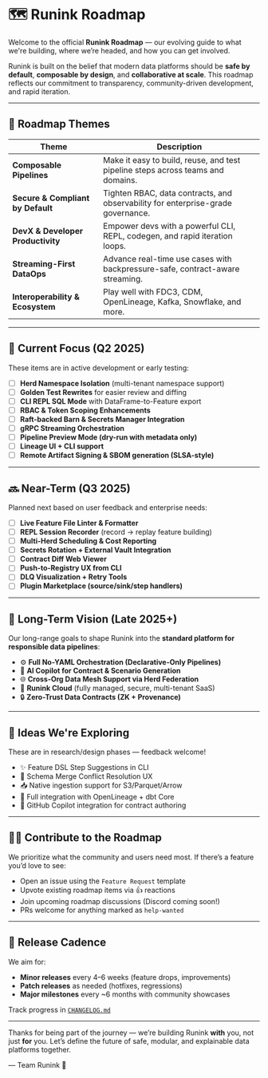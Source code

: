 # 🗺️ Runink Roadmap

Welcome to the official **Runink Roadmap** — our evolving guide to what we're building, where we’re headed, and how you can get involved.

Runink is built on the belief that modern data platforms should be **safe by default**, **composable by design**, and **collaborative at scale**. This roadmap reflects our commitment to transparency, community-driven development, and rapid iteration.

---

## 🧩 Roadmap Themes

| Theme | Description |
|-------|-------------|
| **Composable Pipelines** | Make it easy to build, reuse, and test pipeline steps across teams and domains. |
| **Secure & Compliant by Default** | Tighten RBAC, data contracts, and observability for enterprise-grade governance. |
| **DevX & Developer Productivity** | Empower devs with a powerful CLI, REPL, codegen, and rapid iteration loops. |
| **Streaming-First DataOps** | Advance real-time use cases with backpressure-safe, contract-aware streaming. |
| **Interoperability & Ecosystem** | Play well with FDC3, CDM, OpenLineage, Kafka, Snowflake, and more. |

---

## 🧭 Current Focus (Q2 2025)

These items are in active development or early testing:

- [ ] **Herd Namespace Isolation** (multi-tenant namespace support)
- [ ] **Golden Test Rewrites** for easier review and diffing
- [ ] **CLI REPL SQL Mode** with DataFrame-to-Feature export
- [ ] **RBAC & Token Scoping Enhancements**
- [ ] **Raft-backed Barn & Secrets Manager Integration**
- [ ] **gRPC Streaming Orchestration**
- [ ] **Pipeline Preview Mode (dry-run with metadata only)**
- [ ] **Lineage UI + CLI support**
- [ ] **Remote Artifact Signing & SBOM generation (SLSA-style)**

---

## 🔜 Near-Term (Q3 2025)

Planned next based on user feedback and enterprise needs:

- [ ] **Live Feature File Linter & Formatter**
- [ ] **REPL Session Recorder** (record → replay feature building)
- [ ] **Multi-Herd Scheduling & Cost Reporting**
- [ ] **Secrets Rotation + External Vault Integration**
- [ ] **Contract Diff Web Viewer**
- [ ] **Push-to-Registry UX from CLI**
- [ ] **DLQ Visualization + Retry Tools**
- [ ] **Plugin Marketplace (source/sink/step handlers)**

---

## 🌅 Long-Term Vision (Late 2025+)

Our long-range goals to shape Runink into the **standard platform for responsible data pipelines**:

- ⚙️ **Full No-YAML Orchestration (Declarative-Only Pipelines)**
- 🧠 **AI Copilot for Contract & Scenario Generation**
- 🌐 **Cross-Org Data Mesh Support via Herd Federation**
- 📡 **Runink Cloud** (fully managed, secure, multi-tenant SaaS)
- 🔒 **Zero-Trust Data Contracts (ZK + Provenance)**

---

## 🧠 Ideas We're Exploring

These are in research/design phases — feedback welcome!

- ✨ Feature DSL Step Suggestions in CLI
- 🔀 Schema Merge Conflict Resolution UX
- 📥 Native ingestion support for S3/Parquet/Arrow
- 🔎 Full integration with OpenLineage + dbt Core
- 🧾 GitHub Copilot integration for contract authoring

---

## 🙋‍♀️ Contribute to the Roadmap

We prioritize what the community and users need most. If there’s a feature you’d love to see:

- Open an issue using the `Feature Request` template
- Upvote existing roadmap items via 👍 reactions
- Join upcoming roadmap discussions (Discord coming soon!)
- PRs welcome for anything marked as `help-wanted`

---

## 🔄 Release Cadence

We aim for:

- **Minor releases** every 4–6 weeks (feature drops, improvements)
- **Patch releases** as needed (hotfixes, regressions)
- **Major milestones** every ~6 months with community showcases

Track progress in [`CHANGELOG.md`](./CHANGELOG.md)

---

Thanks for being part of the journey — we’re building Runink **with** you, not just **for** you. Let’s define the future of safe, modular, and explainable data platforms together.

— Team Runink 🐑